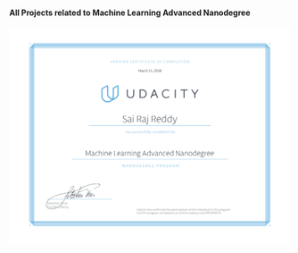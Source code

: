 #### All Projects related to Machine Learning Advanced Nanodegree

![alt text](https://raw.githubusercontent.com/sairajreddy/udacity-aml-nanodegree/master/Certificate.png)